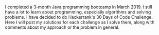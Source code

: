 
I completed a 3-month Java programming bootcamp in March 2019.
I still have a lot to learn about programming, especially algorithms and solving problems. I have decided to do Hackerrank's 30 Days of Code Challenge. Here I will post my solutions for each challenge as I solve them, along with comments about my approach or the problem in general.
